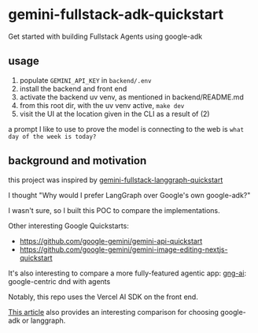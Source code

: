 # gemini-fullstack-adk-quickstart

Get started with building Fullstack Agents using google-adk

## usage

1. populate `GEMINI_API_KEY` in `backend/.env`
2. install the backend and front end
3. activate the backend uv venv, as mentioned in backend/README.md
4. from this root dir, with the uv venv active, `make dev`
5. visit the UI at the location given in the CLI as a result of (2)

a prompt I like to use to prove the model is connecting to the web is `what day of the week is today?`

## background and motivation

this project was inspired by [gemini-fullstack-langgraph-quickstart](https://github.com/google-gemini/gemini-fullstack-langgraph-quickstart)

I thought "Why would I prefer LangGraph over Google's own google-adk?"

I wasn't sure, so I built this POC to compare the implementations.

Other interesting Google Quickstarts:

- <https://github.com/google-gemini/gemini-api-quickstart>
- <https://github.com/google-gemini/gemini-image-editing-nextjs-quickstart>

It's also interesting to compare a more fully-featured agentic app:
[gng-ai](https://github.com/Vandivier/gng-ai): google-centric dnd with agents

Notably, this repo uses the Vercel AI SDK on the front end.

[This article](https://medium.com/@jjaladi/langgraph-vs-adk-a-developers-guide-to-choosing-the-right-ai-agent-framework-b59f756bcd98) also provides an interesting comparison for choosing google-adk or langgraph.

